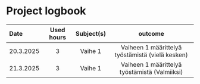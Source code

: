 ﻿# Project logbook

| Date  | Used hours | Subject(s) |  outcome |
| :---  |     :---:      |     :---:      |     :---:      |
| 20.3.2025 | 3 | Vaihe 1 | Vaiheen 1 määrittelyä työstämistä (vielä kesken) |
| 21.3.2025 | 3 | Vaihe 1 | Vaiheen 1 määrittelyä työstämistä (Valmiiksi) |
